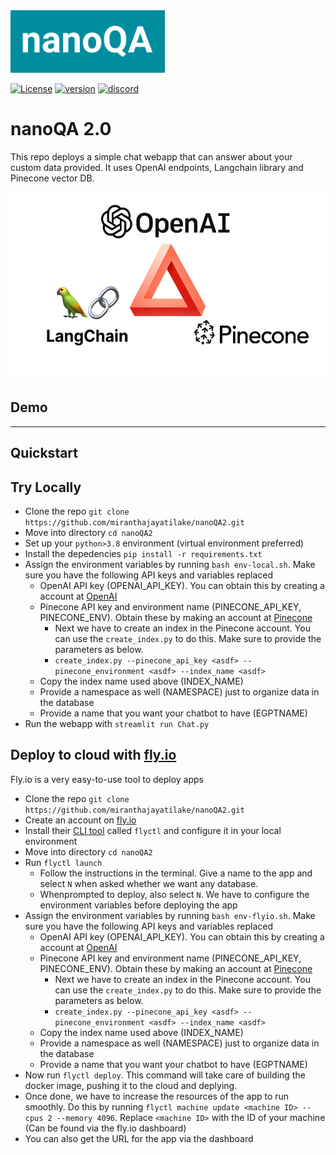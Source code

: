 <img src="./utils/logo.jpg" height="100">

[![License](https://img.shields.io/badge/License-Apache%202.0-blue.svg)](https://github.com/miranthajayatilake/kudle/blob/main/LICENSE) [![version](https://img.shields.io/badge/version-0.3-yellow)]() [![discord](https://img.shields.io/badge/chat-discord-blueviolet)](https://discord.gg/Pu2YJDzScZ)

# nanoQA 2.0

This repo deploys a simple chat webapp that can answer about your custom data provided. It uses OpenAI endpoints, Langchain library and Pinecone vector DB.

<img src="./utils/readmeimage.png" height="300">

## Demo


---
## Quickstart

## Try Locally

- Clone the repo `git clone https://github.com/miranthajayatilake/nanoQA2.git`
- Move into directory `cd nanoQA2`
- Set up your `python>3.8` environment (virtual environment preferred)
- Install the depedencies `pip install -r requirements.txt`
- Assign the environment variables by running `bash env-local.sh`. Make sure you have the following API keys and variables replaced
    - OpenAI API key (OPENAI_API_KEY). You can obtain this by creating a account at [OpenAI](https://platform.openai.com/)
    - Pinecone API key and environment name (PINECONE_API_KEY, PINECONE_ENV). Obtain these by making an account at [Pinecone](https://www.pinecone.io/)
        - Next we have to create an index in the Pinecone account. You can use the `create_index.py` to do this. Make sure to provide the parameters as below.
        - `create_index.py --pinecone_api_key <asdf> --pinecone_environment <asdf> --index_name <asdf>`
    - Copy the index name used above (INDEX_NAME)
    - Provide a namespace as well (NAMESPACE) just to organize data in the database
    - Provide a name that you want your chatbot to have (EGPTNAME)
- Run the webapp with `streamlit run Chat.py`


## Deploy to cloud with [fly.io](https://fly.io/)
Fly.io is a very easy-to-use tool to deploy apps

- Clone the repo `git clone https://github.com/miranthajayatilake/nanoQA2.git`
- Create an account on [fly.io](https://fly.io)
- Install their [CLI tool](https://fly.io/docs/) called `flyctl` and configure it in your local environment
- Move into directory `cd nanoQA2`
- Run `flyctl launch`
    - Follow the instructions in the terminal. Give a name to the app and select `N` when asked whether we want any database.
    - Whenprompted to deploy, also select `N`. We have to configure the environment variables before deploying the app
- Assign the environment variables by running `bash env-flyio.sh`. Make sure you have the following API keys and variables replaced
    - OpenAI API key (OPENAI_API_KEY). You can obtain this by creating a account at [OpenAI](https://platform.openai.com/)
    - Pinecone API key and environment name (PINECONE_API_KEY, PINECONE_ENV). Obtain these by making an account at [Pinecone](https://www.pinecone.io/)
        - Next we have to create an index in the Pinecone account. You can use the `create_index.py` to do this. Make sure to provide the parameters as below.
        - `create_index.py --pinecone_api_key <asdf> --pinecone_environment <asdf> --index_name <asdf>`
    - Copy the index name used above (INDEX_NAME)
    - Provide a namespace as well (NAMESPACE) just to organize data in the database
    - Provide a name that you want your chatbot to have (EGPTNAME)
- Now run `flyctl deploy`. This command will take care of building the docker image, pushing it to the cloud and deplying. 
- Once done, we have to increase the resources of the app to run smoothly. Do this by running `flyctl machine update <machine ID> --cpus 2 --memory 4096`. Replace `<machine ID>` with the ID of your machine (Can be found via the fly.io dashboard)
- You can also get the URL for the app via the dashboard  
